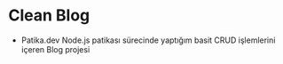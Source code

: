 # Clean Blog
- Patika.dev Node.js patikası sürecinde yaptığım basit CRUD işlemlerini içeren Blog projesi
